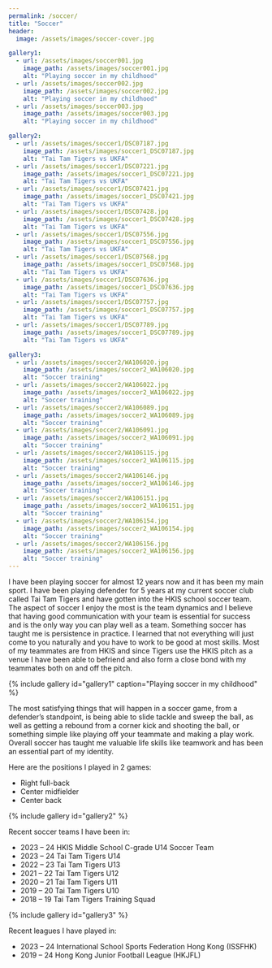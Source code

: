```yaml
---
permalink: /soccer/
title: "Soccer"
header:
  image: /assets/images/soccer-cover.jpg

gallery1:
  - url: /assets/images/soccer001.jpg
    image_path: /assets/images/soccer001.jpg
    alt: "Playing soccer in my childhood"
  - url: /assets/images/soccer002.jpg
    image_path: /assets/images/soccer002.jpg
    alt: "Playing soccer in my childhood"
  - url: /assets/images/soccer003.jpg
    image_path: /assets/images/soccer003.jpg
    alt: "Playing soccer in my childhood"

gallery2:
  - url: /assets/images/soccer1/DSC07187.jpg
    image_path: /assets/images/soccer1_DSC07187.jpg
    alt: "Tai Tam Tigers vs UKFA"
  - url: /assets/images/soccer1/DSC07221.jpg
    image_path: /assets/images/soccer1_DSC07221.jpg
    alt: "Tai Tam Tigers vs UKFA"
  - url: /assets/images/soccer1/DSC07421.jpg
    image_path: /assets/images/soccer1_DSC07421.jpg
    alt: "Tai Tam Tigers vs UKFA"
  - url: /assets/images/soccer1/DSC07428.jpg
    image_path: /assets/images/soccer1_DSC07428.jpg
    alt: "Tai Tam Tigers vs UKFA"
  - url: /assets/images/soccer1/DSC07556.jpg
    image_path: /assets/images/soccer1_DSC07556.jpg
    alt: "Tai Tam Tigers vs UKFA"
  - url: /assets/images/soccer1/DSC07568.jpg
    image_path: /assets/images/soccer1_DSC07568.jpg
    alt: "Tai Tam Tigers vs UKFA"
  - url: /assets/images/soccer1/DSC07636.jpg
    image_path: /assets/images/soccer1_DSC07636.jpg
    alt: "Tai Tam Tigers vs UKFA"
  - url: /assets/images/soccer1/DSC07757.jpg
    image_path: /assets/images/soccer1_DSC07757.jpg
    alt: "Tai Tam Tigers vs UKFA"
  - url: /assets/images/soccer1/DSC07789.jpg
    image_path: /assets/images/soccer1_DSC07789.jpg
    alt: "Tai Tam Tigers vs UKFA"

gallery3:
  - url: /assets/images/soccer2/WA106020.jpg
    image_path: /assets/images/soccer2_WA106020.jpg
    alt: "Soccer training"
  - url: /assets/images/soccer2/WA106022.jpg
    image_path: /assets/images/soccer2_WA106022.jpg
    alt: "Soccer training"
  - url: /assets/images/soccer2/WA106089.jpg
    image_path: /assets/images/soccer2_WA106089.jpg
    alt: "Soccer training"
  - url: /assets/images/soccer2/WA106091.jpg
    image_path: /assets/images/soccer2_WA106091.jpg
    alt: "Soccer training"
  - url: /assets/images/soccer2/WA106115.jpg
    image_path: /assets/images/soccer2_WA106115.jpg
    alt: "Soccer training"
  - url: /assets/images/soccer2/WA106146.jpg
    image_path: /assets/images/soccer2_WA106146.jpg
    alt: "Soccer training"
  - url: /assets/images/soccer2/WA106151.jpg
    image_path: /assets/images/soccer2_WA106151.jpg
    alt: "Soccer training"
  - url: /assets/images/soccer2/WA106154.jpg
    image_path: /assets/images/soccer2_WA106154.jpg
    alt: "Soccer training"
  - url: /assets/images/soccer2/WA106156.jpg
    image_path: /assets/images/soccer2_WA106156.jpg
    alt: "Soccer training"        
---
```


I have been playing soccer for almost 12 years now and it has been my main sport. I have been playing defender for 5 years at my current soccer club called Tai Tam Tigers and have gotten into the HKIS school soccer team. The aspect of soccer I enjoy the most is the team dynamics and I believe that having good communication with your team is essential for success and is the only way you can play well as a team. Something soccer has taught me is persistence in practice. I learned that not everything will just come to you naturally and you have to work to be good at most skills. Most of my teammates are from HKIS and since Tigers use the HKIS pitch as a venue I have been able to befriend and also form a close bond with my teammates both on and off the pitch.

{% include gallery id="gallery1" caption="Playing soccer in my childhood" %}

The most satisfying things that will happen in a soccer game, from a defender’s standpoint, is being able to slide tackle and sweep the ball, as well as getting a rebound from a corner kick and shooting the ball, or something simple like playing off your teammate and making a play work. Overall soccer has taught me valuable life skills like teamwork and has been an essential part of my identity.

Here are the positions I played in 2 games:

- Right full-back
- Center midfielder
- Center back

{% include gallery id="gallery2" %}

Recent soccer teams I have been in:

- 2023 – 24 HKIS Middle School C-grade U14 Soccer Team
- 2023 – 24 Tai Tam Tigers U14
- 2022 – 23 Tai Tam Tigers U13
- 2021 – 22 Tai Tam Tigers U12
- 2020 – 21 Tai Tam Tigers U11
- 2019 – 20 Tai Tam Tigers U10
- 2018 – 19 Tai Tam Tigers Training Squad

{% include gallery id="gallery3" %}

Recent leagues I have played in:

- 2023 – 24 International School Sports Federation Hong Kong (ISSFHK)
- 2019 – 24 Hong Kong Junior Football League (HKJFL)

